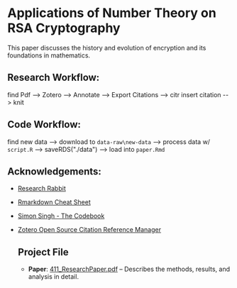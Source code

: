 
# Applications of Number Theory on RSA Cryptography

This paper discusses the history and evolution of encryption and its foundations in mathematics.

## Research Workflow:

find Pdf --> Zotero --> Annotate --> Export Citations --> 
citr insert citation --> knit 

## Code Workflow:

find new data --> download to `data-raw\new-data` --> 
process data w/ `script.R` --> saveRDS("./data")  -->
load into `paper.Rmd`

## Acknowledgements:

- [Research Rabbit](https://www.researchrabbit.ai/)

- [Rmarkdown Cheat Sheet](https://www.rstudio.com/wp-content/uploads/2015/02/rmarkdown-cheatsheet.pdf)

- [Simon Singh - The Codebook](https://simonsingh.net/books/the-code-book/)

- [Zotero Open Source Citation Reference Manager](https://github.com/zotero/zotero)

  ## Project File
  - **Paper**: [411_ResearchPaper.pdf](411_ResearchPaper.pdf) – Describes the methods, results, and analysis in detail. 

